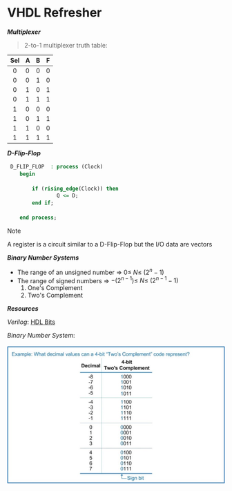 # VHDL Refresher  

___Multiplexer___ 

> 2-to-1 multiplexer truth table:

|Sel|A|B|F|
|:---:|---|---|---|
|0|0|0|0|
|0|0|1|0|
|0|1|0|1|
|0|1|1|1|
|1|0|0|0|
|1|0|1|1|
|1|1|0|0|
|1|1|1|1|

___D-Flip-Flop___

```vhdl 
 D_FLIP_FLOP  : process (Clock)
    begin

        if (rising_edge(Clock)) then
                Q <= D;  
        end if;

    end process;  

```

> [!Note]
> A register is a circuit similar to a D-Flip-Flop but the I/O data are vectors

___Binary Number Systems___

- The range of an unsigned number => $0 \leq\ N \leq\ (2^n-1)$
- The range of signed numbers => $-(2^{n-1}) \leq\ N \leq\ (2^{n-1}-1)$
    1. One's Complement
    2. Two's Complement

___Resources___

_Verilog_: [HDL Bits](https://hdlbits.01xz.net/wiki/Main_Page)

_Binary Number System_: 

![Table of the binary number system.](assets/twos-comp-table.jpg)
